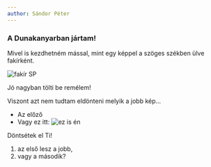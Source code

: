 ```yaml
---
author: Sándor Péter
---
```


### A Dunakanyarban jártam! 

Mivel is kezdhetném mással, mint egy képpel a szöges székben ülve fakírként.

![fakír SP](https://lh3.googleusercontent.com/obtK6qzymsWQyiNTIE4nbPzMw24qlh6C-pJlveIUq24Fxs48OgDf0I9g-mwFXvd_kdHjuhEkXtvwLw-4XdNxVn0x_E4fPm5b3B0OwDgosAw5PjUa3Y49xqYReBgDAu3nCzDPe8dvt7BRkkELPnylGvZ2B3rtHAVbCL0nY_gD0g4Sr2geAwwPyXHZBJuqg-RzJPnKU369PWiSyHHhEqEWbfwXxOSjtWB4Sgva5ejOtdPjhy-8lvftKmH8KocECmB4kAbQRz1jBZe-xUeE1TmgUEM9AOUKYlwCCVuPiahcvDq8la5iuwz0ozzHLebzY2YU-bkKe3HYgXeWizGnHXVuwRPOmldnKDDV7vzRkyB93X5uwfO_xf-DkhopvLsvDd9rbb_xmjWhN9ntBXoMF2nwhEQJvWEVkI2nS9wboRKANclf93y9f7NL8ipLYIn9NNr7BfFXKAtNkZj4qopFl1LevrwKd8na0ih3a0zo-1NMPxBvWjKgttnLXAdJbqeSa-5g9bLo1koZst6xc2vIwdi6clwAwMYV4nQZ1K5mzRd9ALBm1WHQZ49_xaqnbF2K9LCp68bjq4Egqhl7_5jr9LohPnZx16lxbREKhelCITrJc4kUxZBF0FY0POcXr7fGNc2bnomOBrg5s6e1P-CHSi6loeNnkMFGkHdNiCffidByUa9GgU0P7elhQtFfvh-NmbDio_NLNFBHBf55wYcYRZ3BDE142g=w1080-h1440-no?authuser=0)

Jó nagyban tölti be remélem! 

Viszont azt nem tudtam eldönteni melyik a jobb kép...
  - Az előző
  - Vagy ez itt:
![ez is én](https://lh3.googleusercontent.com/kp3GXa5PVTUQnfNa05PcU55jWP83zThu6u8IJWdYXzjX0A7q2pda7Kdtl6xuH_PISVCxv2-ZmKZ9KK8xJ8uyGgng8AgFlBqWymJh8VJJ2lGiaVu_Ru31cmrwyuKGYCUbTMTLNzDj69Q0Aa1wHvWaj9s8iwRdgyPvi7KnndMWcaRG0yz6e0b8WDCzJYbrbWzxt4uRCsyFDiGRGUidI98uDVvnLQA2W7II57TI_yXDftbDEM9F8usELQug1IylteSyxHE-UJ_eUCNPb6lR-sv7Yfx3jxvk2qTYo0cN_fYXkYvDoXWYWlycq-PsyPxw1VpEDKtFOXyTfpOdL87Uo2A0WDz6jVqhIt3beaN5Fs0G5HCp9pazK3eSkB8TTZuy7Kv5GuPqSxZCm_dT5etZ_3onhgRP5-iTZoXXgApY3KXPZ_65NWG7QUQUxk-5czBlPLQvPXH9ni1mwMgf5Btg0GTXvz4zdxMSrsMSvvGi_3wGYLVRK2dQNhEtSXiNJTd8Oa6S63g4IlJuV8VvFT0B5Lv6-VOtFtmtT-4I_PgYCGijNFPvh2aX_VvJrneMuNgMyWSyXi-f6KAMUdAilNfrL8CsQ7DgrO6GLIGnW2qloiAJZYeKsHCgxoDsr97BQ_9vyl7gnHu1Ro6RhxvgJJWhs1DZVAC1YvwpAkRZTwARD770hyFMsxUazWTBlJ7z6orWTG3493uB0EHtDwdpmsdpWARiDfWsVA=w1080-h1440-no?authuser=0)

Döntsétek el Ti! 
1. az első lesz a jobb,
2. vagy a második?
